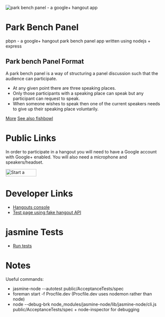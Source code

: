 ![park bench panel - a google+ hangout app](https://developers.google.com/+/images/hangouts-logo.png)

Park Bench Panel
================

pbpn - a google+ hangout park bench panel app written using nodejs + express

Park bench Panel Format
-----------------------

A park bench panel is a way of structuring a panel discussion such that the audience can participate.

* At any given point there are three speaking places.
* Only those participants with a speaking place can speak but any participant can request to speak.
* When someone wishes to speak then one of the current speakers needs to give up their speaking place voluntarily.

[More](http://c2.com/cgi/wiki?ParkBenchPanel)
[See also fishbowl](http://c2.com/cgi/wiki?FishBowl)


Public Links
============

In order to participate in a hangout you will need to have a Google account with Google+ enabled. You will also need a microphone and speakers/headset.

<a href="https://plus.google.com/hangouts/_?gid=727799527310" style="text-decoration:none;">
  <img src="https://ssl.gstatic.com/s2/oz/images/stars/hangout/1/gplus-hangout-24x100-normal.png"
    alt="Start a Hangout"
    style="border:0;width:100px;height:24px;"/>
</a>

Developer Links
============

* [Hangouts console](https://code.google.com/apis/console/b/0/#project:727799527310)
* [Test page using fake hangout API](http://damp-tor-3817.herokuapp.com/dummy-pbp)

jasmine Tests
=============

* [Run tests](http://damp-tor-3817.herokuapp.com/AcceptanceTests/SpecRunner.html)

Notes
=====

Useful commands:

* jasmine-node --autotest public/AcceptanceTests/spec
* foreman start -f Procfile.dev (Procfile.dev uses nodemon rather than node)
* node --debug-brk node_modules/jasmine-node/lib/jasmine-node/cli.js public/AcceptanceTests/spec + node-inspector for debugging
